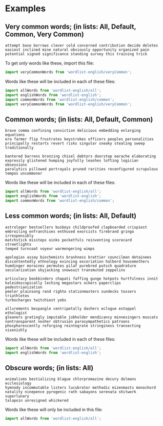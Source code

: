 # Examples

## Very common words; (in lists: All, Default, Common, Very Common)

```
attempt base borrows clever cold concerned contribution decide deletes
easiest inclined mine natural obviously opportunity organized pain
potential signed significance standing survey this training trick
```

To get _only_ words like these, import this file:

```js
import veryCommonWords from 'wordlist-english/veryCommon';
```

Words like these will be included in each of these files:

```js
import allWords from 'wordlist-english/all';
import englishWords from 'wordlist-english';
import commonWords from 'wordlist-english/common';
import veryCommonWords from 'wordlist-english/veryCommon';
```

## Common words; (in lists: All, Default, Common)

```
brave comma confining conviction delicious embedding enlarging equations
era farmer flip frustrates keystrokes officers peoples personalities
principally restarts revert risks singular sneaky stealing sweep
traditionally
```

```
bantered barrens bronzing chisel debtors doorstep earache elaborating
expressly glistened humping joyfully leashes lofting logician obsessions
paralytics pillowed portrayals pruned rarities reconfigured scrupulous
tempos uncommoner
```

Words like these will be included in each of these files:

```js
import allWords from 'wordlist-english/all';
import englishWords from 'wordlist-english';
import commonWords from 'wordlist-english/common';
```

## Less common words; (in lists: All, Default)

```
astrologer bestsellers busboys childproofed clapboarded crispiest
embroiling enfranchises enthused exorcists firebrand gringo irresponsibly
matchstick missteps oinks pocketfuls reinventing scorecard streetlights
temped turncoat voyeur warmongering wimps
```

```
apologias assay biochemists brashness brattier councilman detainees
discontentedly ethnology evincing excoriation halberd housemothers
humdinger moraines permutes pilaf purebred putsch quadrature
secularization skyjacking snowsuit transmuted zeppelins
```

```
articulacy bookbinders chapati faffing gunge hotpots hurtfulness innit
kaleidoscopically leching megastars ockers paperclips pedestrianization
peeler plainsong rand righto stationmasters sundecks tossers triathletes
turbocharges twitchiest yobs
```

```
allurements bespangle centripetally dashers eclogue estoppel ethologist
gleaners gratingly imputable jobholder mendicancy minnesingers muscats
nontransparent nosher obtrusion parasympathetics patroons
phosphorescently reforging reintegrate stringiness transecting vixenishly
```

Words like these will be included in each of these files:

```js
import allWords from 'wordlist-english/all';
import englishWords from 'wordlist-english';
```

## Obscure words; (in lists: All)

```
animalisms bestializing blague chlorpromazine decury dolmans ecclesiology
hymnody incommutable listers lucubrator methodic mizenmasts monochord
natality ninepence pyrogenic rath sabayons serenata shitwork superlunary
talapoin unresigned whickered
```

Words like these will only be included in this file:

```js
import allWords from 'wordlist-english/all';
```
